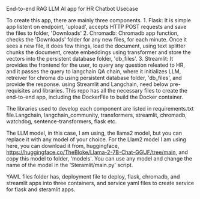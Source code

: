 End-to-end RAG LLM AI app for HR Chatbot Usecase

To create this app, there are mainly three components.
     1. Flask: It is simple app listent on endpoint, 'upload', accepts HTTP POST requests and save the files to folder, 'Downloads'
     2. Chromadb: Chromadb app function, checks the 'Downloads' folder for any new files, for each minute. Once it sees a new file, it does few things, load the document, using text splitter chunks the document, create embeddings using transformer and store the vectors into the persistent database folder, 'db_files'.
     3. Streamlit: It provides the frontend for the user, to query any question releated to HR, and it passes the query to langchain QA chain, where it initializes LLM, retreiver for chroma db using persistent database folder, 'db_files', and provide the response.
         using Streamlit and Langchain, need below pre-requisites and libraries. This repo has all the necessary files to create the end-to-end app, including the DockerFile to build the Docker container.

The libraries used to develop each component are listed in requirements.txt file.Langchain, langchain_community, transformers, streamlit, chromadb, watchdog, sentence-transformers, flask etc.

The LLM model, in this case, I am using, the llama2 model, but you can replace it with any model of your choice. For the Llam2 model I am using here, you can download it from, huggingface, https://huggingface.co/TheBloke/Llama-2-7B-Chat-GGUF/tree/main, and copy this model to folder, 'models'. You can use any model and change the name of the model in the 'Steramlit/main.py' script.

YAML files folder has, deployment file to deploy, flask, chromadb, and streamlit apps into three containers, and service yaml files to create service for flask and steramlit apps.